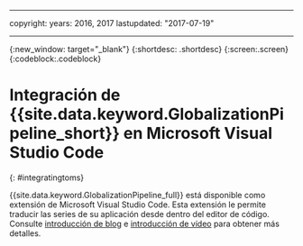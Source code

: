 ---

copyright:
  years: 2016, 2017
lastupdated: "2017-07-19"

  ---

{:new_window: target="_blank"}
{:shortdesc: .shortdesc}
{:screen:.screen}
{:codeblock:.codeblock}

# Integración de {{site.data.keyword.GlobalizationPipeline_short}} en Microsoft Visual Studio Code
{: #integratingtoms}


{{site.data.keyword.GlobalizationPipeline_full}} está disponible como extensión de Microsoft Visual Studio Code. Esta extensión le permite traducir las series de su aplicación desde dentro del editor de código. Consulte [introducción de blog](https://developer.ibm.com/bluemix/2016/08/31/ibm-globalization-pipeline-and-microsoft-visual-studio-code/) e [introducción de vídeo](https://www.youtube.com/watch?v=fUfmnx2KqyU) para obtener más detalles.
